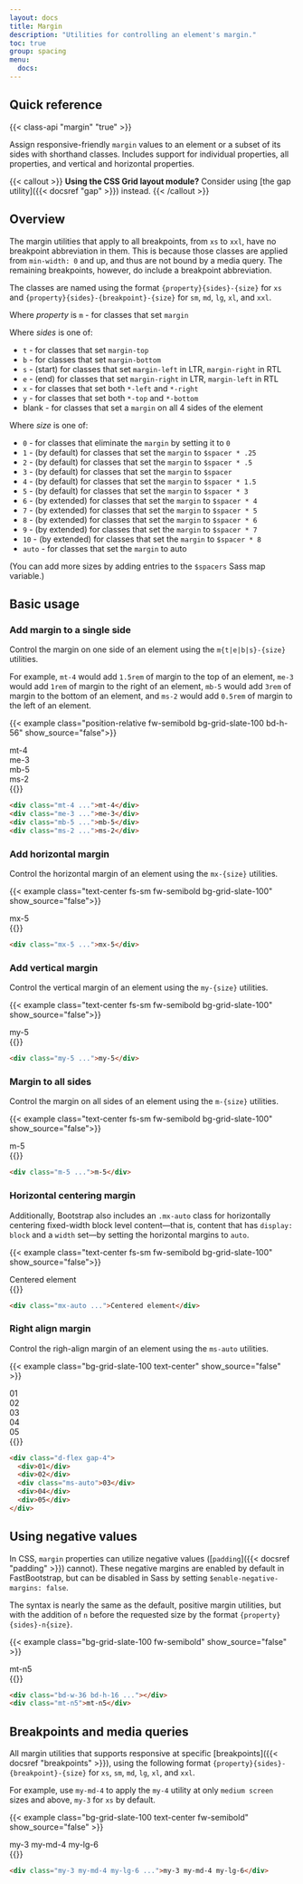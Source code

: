 ```yaml
---
layout: docs
title: Margin
description: "Utilities for controlling an element's margin."
toc: true
group: spacing
menu:
  docs:
---
```


## Quick reference

{{< class-api "margin" "true" >}}

Assign responsive-friendly `margin` values to an element or a subset of its sides with shorthand classes. Includes support for individual properties, all properties, and vertical and horizontal properties.

{{< callout >}}
**Using the CSS Grid layout module?** Consider using [the gap utility]({{< docsref "gap" >}}) instead.
{{< /callout >}}

## Overview

The margin utilities that apply to all breakpoints, from `xs` to `xxl`, have no breakpoint abbreviation in them. This is because those classes are applied from `min-width: 0` and up, and thus are not bound by a media query. The remaining breakpoints, however, do include a breakpoint abbreviation.

The classes are named using the format `{property}{sides}-{size}` for `xs` and `{property}{sides}-{breakpoint}-{size}` for `sm`, `md`, `lg`, `xl`, and `xxl`.

Where _property_ is `m` - for classes that set `margin`

Where _sides_ is one of:

- `t` - for classes that set `margin-top`
- `b` - for classes that set `margin-bottom`
- `s` - (start) for classes that set `margin-left` in LTR, `margin-right` in RTL
- `e` - (end) for classes that set `margin-right` in LTR, `margin-left` in RTL
- `x` - for classes that set both `*-left` and `*-right`
- `y` - for classes that set both `*-top` and `*-bottom`
- blank - for classes that set a `margin` on all 4 sides of the element

Where _size_ is one of:

- `0` - for classes that eliminate the `margin` by setting it to `0`
- `1` - (by default) for classes that set the `margin` to `$spacer * .25`
- `2` - (by default) for classes that set the `margin` to `$spacer * .5`
- `3` - (by default) for classes that set the `margin` to `$spacer`
- `4` - (by default) for classes that set the `margin` to `$spacer * 1.5`
- `5` - (by default) for classes that set the `margin` to `$spacer * 3`
- `6` - (by extended) for classes that set the `margin` to `$spacer * 4`
- `7` - (by extended) for classes that set the `margin` to `$spacer * 5`
- `8` - (by extended) for classes that set the `margin` to `$spacer * 6`
- `9` - (by extended) for classes that set the `margin` to `$spacer * 7`
- `10` - (by extended) for classes that set the `margin` to `$spacer * 8`
- `auto` - for classes that set the `margin` to auto

(You can add more sizes by adding entries to the `$spacers` Sass map variable.)

## Basic usage

### Add margin to a single side

Control the margin on one side of an element using the `m{t|e|b|s}-{size}` utilities.

For example, `mt-4` would add `1.5rem` of margin to the top of an element, `me-3` would add `1rem` of margin to the right of an element, `mb-5` would add `3rem` of margin to the bottom of an element, and `ms-2` would add `0.5rem` of margin to the left of an element.

{{< example class="position-relative fw-semibold bg-grid-slate-100 bd-h-56" show_source="false">}}
<div class="position-absolute start-50 top-0 translate-middle-x bg-striped-purple">
  <div class="text-bg-purple mt-4 p-4 rounded">mt-4</div>
</div>
<div class="position-absolute top-50 end-0 translate-middle-y bg-striped-purple">
  <div class="text-bg-purple me-3 p-4 rounded">me-3</div>
</div>
<div class="position-absolute bottom-0 start-50 bg-striped-purple">
  <div class="text-bg-purple mb-5 p-4 rounded">mb-5</div>
</div>
<div class="position-absolute top-50 start-0 translate-middle-y bg-striped-purple">
  <div class="text-bg-purple ms-2 p-4 rounded">ms-2</div>
</div>
{{</ example >}}

```html
<div class="mt-4 ...">mt-4</div>
<div class="me-3 ...">me-3</div>
<div class="mb-5 ...">mb-5</div>
<div class="ms-2 ...">ms-2</div>
```

### Add horizontal margin

Control the horizontal margin of an element using the `mx-{size}` utilities.

{{< example class="text-center fs-sm fw-semibold bg-grid-slate-100" show_source="false">}}
  <div class="d-inline-block bg-striped-purple">
      <div class="text-bg-purple p-4 mx-5 rounded">mx-5</div>
  </div>
{{</ example >}}

```html
<div class="mx-5 ...">mx-5</div>
```

### Add vertical margin

Control the vertical margin of an element using the `my-{size}` utilities.

{{< example class="text-center fs-sm fw-semibold bg-grid-slate-100" show_source="false">}}
  <div class="d-inline-block bg-striped-purple">
      <div class="text-bg-purple p-4 my-5 rounded">my-5</div>
  </div>
{{</ example >}}

```html
<div class="my-5 ...">my-5</div>
```

### Margin to all sides

Control the margin on all sides of an element using the `m-{size}` utilities.

{{< example class="text-center fs-sm fw-semibold bg-grid-slate-100" show_source="false">}}
  <div class="d-inline-block bg-striped-purple">
      <div class="text-bg-purple p-4 m-5 rounded">m-5</div>
  </div>
{{</ example >}}

```html
<div class="m-5 ...">m-5</div>
```

### Horizontal centering margin

Additionally, Bootstrap also includes an `.mx-auto` class for horizontally centering fixed-width block level content—that is, content that has `display: block` and a `width` set—by setting the horizontal margins to `auto`.

{{< example class="text-center fs-sm fw-semibold bg-grid-slate-100" show_source="false">}}
  <div class="bg-striped-purple">
      <div class="text-bg-purple p-4 mx-auto rounded col-6">Centered element</div>
  </div>
{{</ example >}}

```html
<div class="mx-auto ...">Centered element</div>
```

### Right align margin

Control the righ-align margin of an element using the `ms-auto` utilities.

{{< example class="bg-grid-slate-100 text-center" show_source="false" >}}
<div class="d-flex gap-4 bg-striped-purple rounded">
  <div class="text-bg-purple p-4 rounded">01</div>
  <div class="text-bg-purple p-4 rounded">02</div>
  <div class="ms-auto text-bg-purple p-4 rounded">03</div>
  <div class="text-bg-purple p-4 rounded">04</div>
  <div class="text-bg-purple p-4 rounded">05</div>
</div>
{{</ example >}}

```html
<div class="d-flex gap-4">
  <div>01</div>
  <div>02</div>
  <div class="ms-auto">03</div>
  <div>04</div>
  <div>05</div>
</div>
```

## Using negative values

In CSS, `margin` properties can utilize negative values ([`padding`]({{< docsref "padding" >}}) cannot). These negative margins are enabled by default in FastBootstrap, but can be disabled in Sass by setting `$enable-negative-margins: false`.

The syntax is nearly the same as the default, positive margin utilities, but with the addition of `n` before the requested size by the format `{property}{sides}-n{size}`.

{{< example class="bg-grid-slate-100 fw-semibold" show_source="false" >}}
<div class="col-md-4 mx-auto d-flex flex-column align-items-center">
  <div class="bg-purple-subtler border bd-w-36 bd-h-16 rounded d-inline-block bg-striped-purple" style="--bs-border-color:var(--ds-border-discovery)"></div>
  <div class="text-bg-purple p-4 rounded mt-n5 d-inline-block">mt-n5</div>
</div>
{{</ example  >}}

```html
<div class="bd-w-36 bd-h-16 ..."></div>
<div class="mt-n5">mt-n5</div>
```

## Breakpoints and media queries

All margin utilities that supports responsive at specific [breakpoints]({{< docsref "breakpoints" >}}), using the following format `{property}{sides}-{breakpoint}-{size}` for `xs`, `sm`, `md`, `lg`, `xl`, and `xxl`.

For example, use `my-md-4` to apply the `my-4` utility at only `medium screen` sizes and above, `my-3` for `xs` by default.

{{< example class="bg-grid-slate-100 text-center fw-semibold" show_source="false" >}}
  <div class="col-md-4 bg-striped-purple d-inline-block">
    <div class="text-bg-purple p-4 rounded my-3 my-md-4 my-lg-6">my-3 my-md-4 my-lg-6</div>
  </div>
{{</ example >}}

```html
<div class="my-3 my-md-4 my-lg-6 ...">my-3 my-md-4 my-lg-6</div>
```
